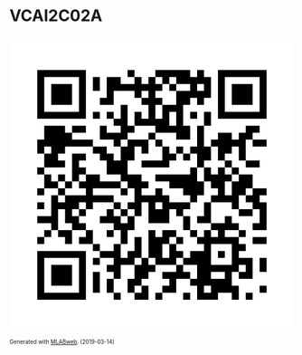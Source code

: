 <!--- PrjInfo ---> <!--- Please remove this line after manually editing --->
<!--- 00a56be08b96043df9e37d6aff7b6990 --->
<!--- Created:2019-03-14 07:27:17.324380: ---> 
<!--- Author:: ---> 
<!--- AuthorEmail:: ---> 
<!--- Tags:: ---> 
<!--- Ust:: ---> 
<!--- Label --->
<!--- ELabel ---> 
<!--- Name:VCAI2C02A: --->
# VCAI2C02A
<!--- LongName --->
## 
<!--- ELongName ---> 

<!--- Lead --->

<!--- ELead ---> 

![VCAI2C02A](doc/img/VCAI2C02A_QRcode.png) 


<!--- Description --->
<!--- EDescription --->
<!--- Content --->
<!--- EContent --->
<sub><sup> Generated with [MLABweb](https://github.com/MLAB-project/MLABweb). (2019-03-14)</sup></sub>